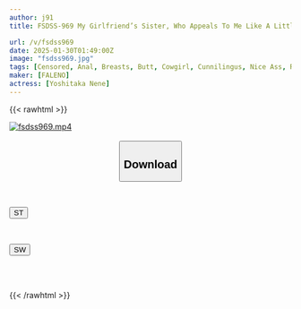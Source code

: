 ```yaml
---
author: j91
title: FSDSS-969 My Girlfriend’s Sister, Who Appeals To Me Like A Little Devil By Going Pantyless, Has A Perky Ass That Makes Me Cum In Agony From Anal Cunnilingus, And I Couldn’t Resist The Temptation. Nene Yoshitaka 

url: /v/fsdss969
date: 2025-01-30T01:49:00Z
image: "fsdss969.jpg"
tags: [Censored, Anal, Breasts, Butt, Cowgirl, Cunnilingus, Nice Ass, Riding Facesitting, Solowork]
maker: [FALENO]
actress: [Yoshitaka Nene]
---
```



{{< rawhtml >}}

<div class="video" data-videoid="wavJ7o47gaiJbGO">
    <a href="javascript:;">
        <img src="/v/fsdss969/fsdss969.jpg" width="WIDTH" height="HEIGHT" alt="fsdss969.mp4" loading="lazy">
    </a>
</div>

<script type="text/javascript" src="https://j91.asia/asset/on-demand-st.js"></script>

<br>
  <link rel="stylesheet" href="https://j91.asia/asset/bs5.css">
  
  <center>
  <button class="btn btn-primary" type="button" data-bs-toggle="collapse" data-bs-target=".multi-collapse" aria-expanded="false" aria-controls="multiCollapseExample1 multiCollapseExample2"><h2>Download</h2></button></center>
</p>
<div class="row">
  <div class="col">
    <div class="collapse multi-collapse" id="multiCollapseExample1">
      <div class="card card-body">
	      	      <br>
<div class="buttons">  
<p><a href="/v/fsdss969/st.html" target="_blank"><button class="btn-hover color-3"><i class="fa fa-download"></i> ST</button></a></p></div>
    </div>
  </div>
</div>
  <div class="col">
    <div class="collapse multi-collapse" id="multiCollapseExample2">
      <div class="card card-body">
	      <br>
<div class="buttons">
<p><a href="/v/fsdss969/sw.html" target="_blank"><button class="btn-hover color-2"><i class="fa fa-download"></i> SW</button></a></p></div>
<br><br>
      </div>
    </div>
  </div>
</div>

{{< /rawhtml >}}